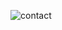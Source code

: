 ![contact](https://user-images.githubusercontent.com/87561309/140613428-09aca70a-ed0a-4810-ae0e-4da02f507e0e.jpg)
